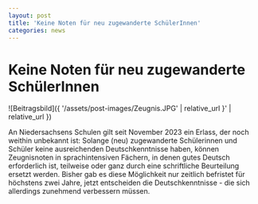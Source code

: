 ```yaml
---
layout: post
title: 'Keine Noten für neu zugewanderte SchülerInnen'
categories: news
---
```



Keine Noten für neu zugewanderte SchülerInnen
=============================================


![Beitragsbild]({ '/assets/post-images/Zeugnis.JPG' | relative_url }' | relative_url })

An Niedersachsens Schulen gilt seit November 2023 ein Erlass, der noch weithin unbekannt ist: Solange (neu) zugewanderte Schülerinnen und Schüler keine ausreichenden Deutschkenntnisse haben, können Zeugnisnoten in sprachintensiven Fächern, in denen gutes Deutsch erforderlich ist, teilweise oder ganz durch eine schriftliche Beurteilung ersetzt werden. Bisher gab es diese Möglichkeit nur zeitlich befristet für höchstens zwei Jahre, jetzt entscheiden die Deutschkenntnisse \- die sich allerdings zunehmend verbessern müssen.

